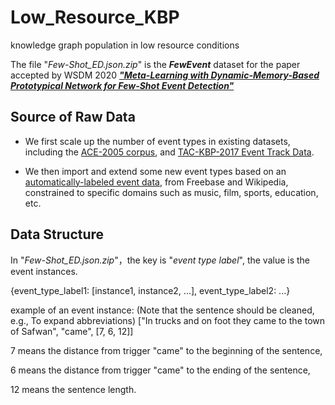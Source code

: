 # Low_Resource_KBP
knowledge graph population in low resource conditions


The file "*Few-Shot_ED.json.zip*" is the ***FewEvent*** dataset for the paper accepted by WSDM 2020 ***["Meta-Learning with Dynamic-Memory-Based Prototypical Network for Few-Shot Event Detection"](https://arxiv.org/abs/1910.11621)***


## Source of Raw Data
* We first scale up the number of event types in existing datasets, including the [ACE-2005 corpus](http://projects.ldc.upenn.edu/ace/), and [TAC-KBP-2017 Event Track Data](https://tac.nist.gov/2017/KBP/Event/index.html).

* We then import and extend some new event types based on an [automatically-labeled event data](https://github.com/acl2017submission/event-data), from Freebase and Wikipedia, constrained to specific domains such as music, film, sports, education, etc.

## Data Structure
In "*Few-Shot_ED.json.zip*"，the key is "*event type label*", the value is the event instances.

{event_type_label1: \[instance1, instance2, ...\], event_type_label2: ...}

example of an event instance: (Note that the sentence should be cleaned, e.g., To expand abbreviations)
\["In trucks and on foot they came to the town of Safwan", "came", \[7, 6, 12\]\] 

7 means the distance from trigger "came" to the beginning of the sentence, 

6 means the distance from trigger "came" to the ending of the sentence, 

12 means the sentence length.

